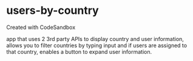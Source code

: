# users-by-country
Created with CodeSandbox

app that uses 2 3rd party APIs to display country and user information, allows you to filter countries by typing input and if users are assigned to that country, enables a button to expand user information.
